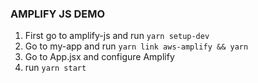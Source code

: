### AMPLIFY JS DEMO

1. First go to amplify-js and run `yarn setup-dev`
2. Go to my-app and run `yarn link aws-amplify && yarn`
3. Go to App.jsx and configure Amplify
4. run `yarn start`
